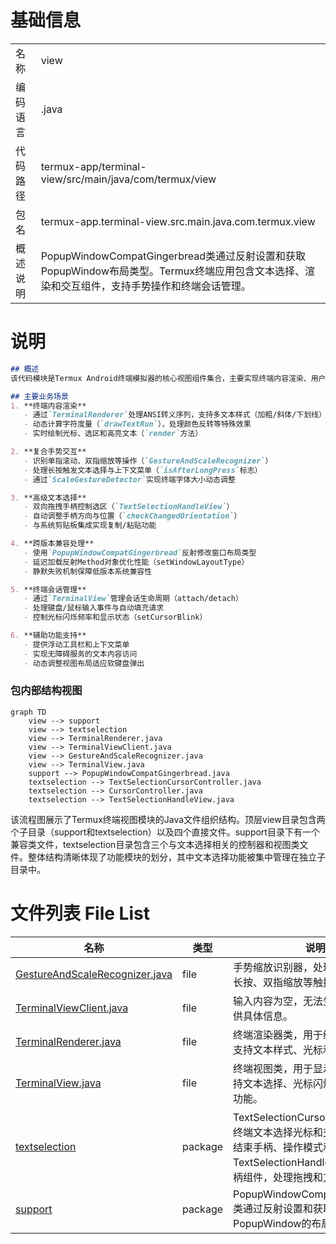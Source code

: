# 基础信息

|      |      |
|------|------|
| 名称 | view |
| 编码语言 | .java |
| 代码路径 | termux-app/terminal-view/src/main/java/com/termux/view |
| 包名 | termux-app.terminal-view.src.main.java.com.termux.view |
| 概述说明 | PopupWindowCompatGingerbread类通过反射设置和获取PopupWindow布局类型。Termux终端应用包含文本选择、渲染和交互组件，支持手势操作和终端会话管理。 |

# 说明

```markdown
## 概述
该代码模块是Termux Android终端模拟器的核心视图组件集合，主要实现终端内容渲染、用户交互和文本选择三大核心功能。模块采用分层设计，包含终端渲染引擎（TerminalRenderer）、手势识别系统（GestureAndScaleRecognizer）、文本选择子系统（textselection包）和主视图容器（TerminalView），通过反射机制（PopupWindowCompatGingerbread）增强系统兼容性。各组件通过TerminalViewClient接口进行通信，形成完整的终端显示与交互解决方案。

## 主要业务场景
1. **终端内容渲染**
   - 通过`TerminalRenderer`处理ANSI转义序列，支持多文本样式（加粗/斜体/下划线）
   - 动态计算字符度量（`drawTextRun`），处理颜色反转等特殊效果
   - 实时绘制光标、选区和高亮文本（`render`方法）

2. **复合手势交互**
   - 识别单指滚动、双指缩放等操作（`GestureAndScaleRecognizer`）
   - 处理长按触发文本选择与上下文菜单（`isAfterLongPress`标志）
   - 通过`ScaleGestureDetector`实现终端字体大小动态调整

3. **高级文本选择**
   - 双向拖拽手柄控制选区（`TextSelectionHandleView`）
   - 自动调整手柄方向与位置（`checkChangedOrientation`）
   - 与系统剪贴板集成实现复制/粘贴功能

4. **跨版本兼容处理**
   - 使用`PopupWindowCompatGingerbread`反射修改窗口布局类型
   - 延迟加载反射Method对象优化性能（setWindowLayoutType）
   - 静默失败机制保障低版本系统兼容性

5. **终端会话管理**
   - 通过`TerminalView`管理会话生命周期（attach/detach）
   - 处理键盘/鼠标输入事件与自动填充请求
   - 控制光标闪烁频率和显示状态（setCursorBlink）

6. **辅助功能支持**
   - 提供浮动工具栏和上下文菜单
   - 实现无障碍服务的文本内容访问
   - 动态调整视图布局适应软键盘弹出
```


### 包内部结构视图

```mermaid
graph TD
    view --> support
    view --> textselection
    view --> TerminalRenderer.java
    view --> TerminalViewClient.java
    view --> GestureAndScaleRecognizer.java
    view --> TerminalView.java
    support --> PopupWindowCompatGingerbread.java
    textselection --> TextSelectionCursorController.java
    textselection --> CursorController.java
    textselection --> TextSelectionHandleView.java
```

该流程图展示了Termux终端视图模块的Java文件组织结构。顶层view目录包含两个子目录（support和textselection）以及四个直接文件。support目录下有一个兼容类文件，textselection目录包含三个与文本选择相关的控制器和视图类文件。整体结构清晰体现了功能模块的划分，其中文本选择功能被集中管理在独立子目录中。

# 文件列表 File List

| 名称   | 类型  | 说明 |
|-------|------|-------------|
| [GestureAndScaleRecognizer.java](GestureAndScaleRecognizer.md) | file | 手势缩放识别器，处理点击、滑动、长按、双指缩放等触摸事件。 |
| [TerminalViewClient.java](TerminalViewClient.md) | file | 输入内容为空，无法生成概要。请提供具体信息。 |
| [TerminalRenderer.java](TerminalRenderer.md) | file | 终端渲染器类，用于绘制终端界面，支持文本样式、光标和选择区域。 |
| [TerminalView.java](TerminalView.md) | file | 终端视图类，用于显示终端会话，支持文本选择、光标闪烁、自动填充等功能。 |
| [textselection](textselection/_module.md) | package | TextSelectionCursorController管理终端文本选择光标和交互，包含起始结束手柄、操作模式和手势处理。TextSelectionHandleView是选择手柄组件，处理拖拽和方向调整。 |
| [support](support/_module.md) | package | PopupWindowCompatGingerbread类通过反射设置和获取PopupWindow的布局类型。 |


